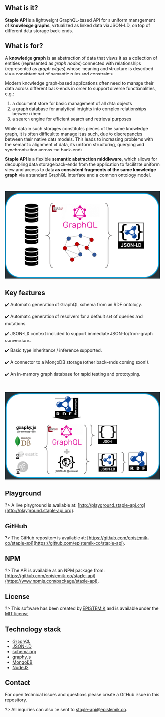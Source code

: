 ## What is it?

**Staple API** is a lightweight GraphQL-based API for a uniform management of **knowledge graphs**, virtualized as linked data via JSON-LD, on top of different data storage back-ends.


## What is for?

A **knowledge graph** is an abstraction of data that views it as a collection of entities (represented as _graph nodes_) connected with relationships (represented as _graph edges_) whose meaning and structure is described via a consistent set of semantic rules and constraints. 

Modern knowledge graph-based applications often need to manage their data across different back-ends in order to support diverse functionalities, e.g.: 
1. a document store for basic management of all data objects
2. a graph database for analytical insights into complex relationships between them
3. a search engine for efficient search and retrieval purposes

While data in such storages constitutes pieces of the same knowledge graph, it is often difficult to manage it as such, due to discrepancies between their native data models. This leads to increasing problems with the semantic alignment of data, its uniform structuring, querying and synchronisation across the back-ends. 

**Staple API** is a flexible **semantic abstraction middleware**, which allows for decoupling data storage back-ends from the application to facilitate uniform view and access to data **as consistent fragments of the same knowledge graph** via a standard GraphQL interface and a common ontology model. 

<br>

<p align="center">
  <img src="staple-api-architecture1.png">
</p>


## Key features

:heavy_check_mark: Automatic generation of GraphQL schema from an RDF ontology.

:heavy_check_mark: Automatic generation of resolvers for a default set of queries and mutations.

:heavy_check_mark: JSON-LD context included to support immediate JSON-to/from-graph conversions.

:heavy_check_mark: Basic type inheritance / inference supported.

:heavy_check_mark: A connector to a MongoDB storage (other back-ends coming soon!).

:heavy_check_mark: An in-memory graph database for rapid testing and prototyping.

<br>

<p align="center">
  <img src="staple-api-architecture2.png">
</p>



<!-- 
!> **Note**: *This project is at very early stages of development* -->


## Playground

?> A live playground is available at: [http://playground.staple-api.org](http://playground.staple-api.org).


## GitHub

?> The GitHub repository is available at: [https://github.com/epistemik-co/staple-api](https://github.com/epistemik-co/staple-api).

## NPM

?> The API is available as an NPM package from: [https://github.com/epistemik-co/staple-api](https://www.npmjs.com/package/staple-api).

## License

?> This software has been created by [EPISTEMIK](http://epistemik.co) and is available under the [MIT license](https://github.com/epistemik-co/staple-api/blob/master/LICENSE).

## Technology stack

* [GraphQL](https://graphql.org/)
* [JSON-LD](https://json-ld.org)
* [schema.org](http://schema.org)
* [graphy.js](https://graphy.link/)
* [MongoDB](https://www.mongodb.com/)
* [NodeJS](https://nodejs.org)

## Contact

For open technical issues and questions please create a GitHub issue in this repository. 

?> All inquiries can also be sent to [staple-api@epistemik.co](staple-api@epistemik.co).